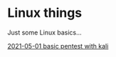 # Linux things

Just some Linux basics...

[2021-05-01 basic pentest with kali](/blogs/2021-05-01-basic-pentest-with-kali)

